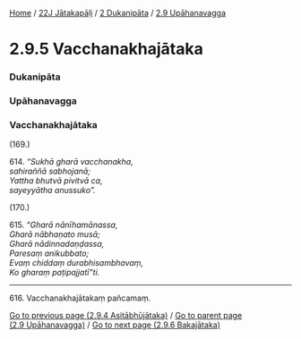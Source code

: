 
[Home](/) / [22J Jātakapāḷi](../../../22J.md) / [2 Dukanipāta](../../2.md) / [2.9 Upāhanavagga](../2.9.md)

# 2.9.5 Vacchanakhajātaka

### Dukanipāta

### Upāhanavagga

### Vacchanakhajātaka

(169.)

614\. _“Sukhā gharā vacchanakha,_  
_sahiraññā sabhojanā;_  
_Yattha bhutvā pivitvā ca,_  
_sayeyyātha anussuko”._  


(170.)

615\. _“Gharā nānīhamānassa,_  
_Gharā nābhaṇato musā;_  
_Gharā nādinnadaṇḍassa,_  
_Paresaṃ anikubbato;_  
_Evaṃ chiddaṃ durabhisambhavaṃ,_  
_Ko gharaṃ paṭipajjatī”ti._  


---

616\. Vacchanakhajātakaṃ pañcamaṃ.



[Go to previous page (2.9.4 Asitābhūjātaka)](2.9.4.md) / [Go to parent page (2.9 Upāhanavagga)](../2.9.md) / [Go to next page (2.9.6 Bakajātaka)](2.9.6.md)


